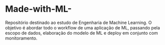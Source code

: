 # Made-with-ML-
Repositório destinado ao estudo de Engenharia de Machine Learning. O objetivo é abordar todo o workflow de uma aplicação de ML, passando pela escopo de dados, elaboração do modelo de ML e deploy em conjunto com monitoramento. 
